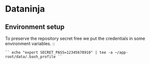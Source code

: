 Dataninja
=========

Environment setup
-----------------

To preserve the repository secret free we put the credentials in some environment variables. ::

    `` echo "export SECRET_PASS=12345678910" | tee -a ~/app-root/data/.bash_profile ``